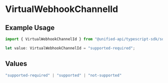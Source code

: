 # VirtualWebhookChannelId

## Example Usage

```typescript
import { VirtualWebhookChannelId } from "@unified-api/typescript-sdk/sdk/models/shared";

let value: VirtualWebhookChannelId = "supported-required";
```

## Values

```typescript
"supported-required" | "supported" | "not-supported"
```